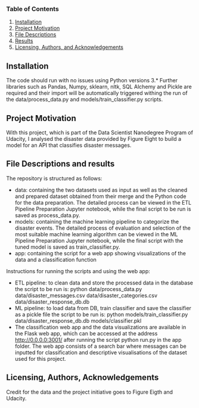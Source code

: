

### Table of Contents

1. [Installation](#installation)
2. [Project Motivation](#motivation)
3. [File Descriptions](#files)
4. [Results](#results)
5. [Licensing, Authors, and Acknowledgements](#licensing)

## Installation <a name="installation"></a>

The code should run with no issues using Python versions 3.* Further libraries such as Pandas, Numpy, sklearn, nltk, SQL Alchemy and Pickle are required and their import will be automatically triggered withing the run of the data/process_data.py and models/train_classifier.py scripts.

## Project Motivation<a name="motivation"></a>

With this project, which is part of the Data Scientist Nanodegree Program of Udacity, I analysed the disaster data provided by Figure Eight to build a model for an API that classifies disaster messages.

## File Descriptions and results <a name="files"></a>

The repository is structured as follows:

- data: containing the two datasets used as input as well as the cleaned and prepared dataset obtained from their merge and the Python code for the data preparation. The detailed process can be viewed in the ETL Pipeline Preparation Jupyter notebook, while the final script to be run is saved as process_data.py.
- models: containing the machine learning pipeline to categorize the disaster events. The detailed process of evaluation and selection of the most suitable machine learning algorithm can be viewed in the ML Pipeline Preparation Jupyter notebook, while the final script with the tuned model is saved as train_classifier.py.
- app: containing the script for a web app showing visualizations of the data and a classification function

Instructions for running the scripts and using the web app:

- ETL pipeline: to clean data and store the processed data in the database the script to be run is: 
  python data/process_data.py data/disaster_messages.csv data/disaster_categories.csv data/disaster_response_db.db
- ML pipeline: to load data from DB, train classifier and save the classifier as a pickle file the script to be run is: 
  python models/train_classifier.py data/disaster_response_db.db models/classifier.pkl
- The classification web app and the data visualizations are available in the Flask web app, which can be accessed at the address http://0.0.0.0:3001/ after running the script     python run.py in the app folder.
  The web app consists of a search bar where messages can be inputted for classification and descriptive visualisations of the dataset used for this project.

## Licensing, Authors, Acknowledgements<a name="licensing"></a>

Credit for the data and the project initiative goes to Figure Eigth and Udacity.

